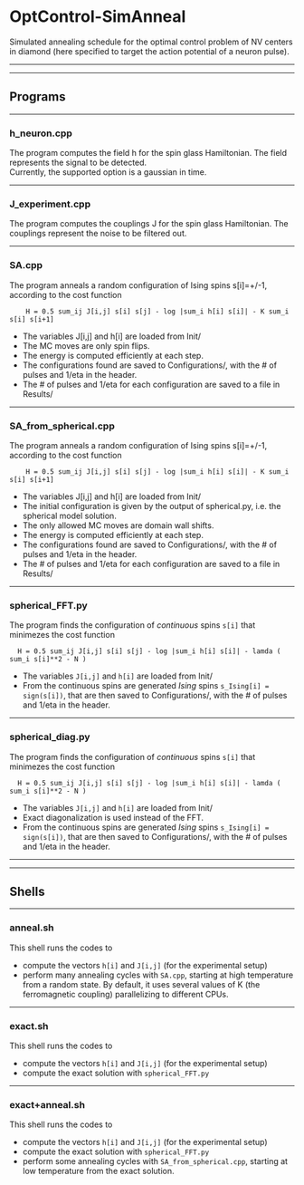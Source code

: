 # OptControl-SimAnneal

Simulated annealing schedule for the optimal control problem of NV centers in diamond (here specified to target the action potential of a neuron pulse). 


---
---
## Programs

---
### h\_neuron.cpp

The program computes the field h for the spin glass Hamiltonian. The field represents the signal to be detected.  
Currently, the supported option is a gaussian in time.


---
### J\_experiment.cpp

The program computes the couplings J for the spin glass Hamiltonian. The couplings represent the noise to be filtered out.


---
### SA.cpp

The program anneals a random configuration of Ising spins s[i]=+/-1, according to the cost function

        H = 0.5 sum_ij J[i,j] s[i] s[j] - log |sum_i h[i] s[i]| - K sum_i s[i] s[i+1]

- The variables J[i,j] and h[i] are loaded from Init/
- The MC moves are only spin flips.
- The energy is computed efficiently at each step.
- The configurations found are saved to Configurations/, with the # of pulses and 1/eta in the header.
- The # of pulses and 1/eta for each configuration are saved to a file in Results/


---
### SA\_from\_spherical.cpp

The program anneals a random configuration of Ising spins s[i]=+/-1, according to the cost function

        H = 0.5 sum_ij J[i,j] s[i] s[j] - log |sum_i h[i] s[i]| - K sum_i s[i] s[i+1]

- The variables J[i,j] and h[i] are loaded from Init/
- The initial configuration is given by the output of spherical.py, i.e. the spherical model solution.
- The only allowed MC moves are domain wall shifts.
- The energy is computed efficiently at each step.
- The configurations found are saved to Configurations/, with the # of pulses and 1/eta in the header.
- The # of pulses and 1/eta for each configuration are saved to a file in Results/


---
### spherical\_FFT.py

The program finds the configuration of _continuous_ spins `s[i]` that minimezes the cost function
   
      H = 0.5 sum_ij J[i,j] s[i] s[j] - log |sum_i h[i] s[i]| - lamda ( sum_i s[i]**2 - N )

- The variables `J[i,j]` and `h[i]` are loaded from Init/
- From the continuous spins are generated _Ising_ spins `s_Ising[i] = sign(s[i])`, that are then saved to Configurations/, with the # of pulses and 1/eta in the header.


---
### spherical\_diag.py

The program finds the configuration of _continuous_ spins `s[i]` that minimezes the cost function
   
      H = 0.5 sum_ij J[i,j] s[i] s[j] - log |sum_i h[i] s[i]| - lamda ( sum_i s[i]**2 - N )

- The variables `J[i,j]` and `h[i]` are loaded from Init/
- Exact diagonalization is used instead of the FFT.
- From the continuous spins are generated _Ising_ spins `s_Ising[i] = sign(s[i])`, that are then saved to Configurations/, with the # of pulses and 1/eta in the header.


---
---
## Shells

---
### anneal.sh

This shell runs the codes to

- compute the vectors `h[i]` and `J[i,j]` (for the experimental setup)
- perform many annealing cycles with `SA.cpp`, starting at high temperature from a random state. By default, it uses several values of K (the ferromagnetic coupling) parallelizing to different CPUs.


---
### exact.sh

This shell runs the codes to

- compute the vectors `h[i]` and `J[i,j]` (for the experimental setup)
- compute the exact solution with `spherical_FFT.py`


---
### exact+anneal.sh

This shell runs the codes to

- compute the vectors `h[i]` and `J[i,j]` (for the experimental setup)
- compute the exact solution with `spherical_FFT.py`
- perform some annealing cycles with `SA_from_spherical.cpp`, starting at low temperature from the exact solution.











